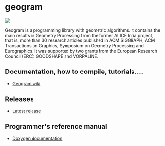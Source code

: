 # geogram

![](https://github.com/BrunoLevy/geogram/wiki/geogram_banner.gif)

Geogram is a programming library with geometric algorithms.
It contains the main results in Geometry Processing from the former
ALICE Inria project, that is, more than 30 research articles published
in ACM SIGGRAPH, ACM Transactions on Graphics, Symposium on Geometry 
Processing and Eurographics. It was supported by two grants from the
European Research Council (ERC): GOODSHAPE and VORPALINE.

Documentation, how to compile, tutorials....
---------------------------------------------
  - [Geogram wiki](https://github.com/BrunoLevy/geogram/wiki)

Releases
--------
   - [Latest release](https://brunolevy.github.io/geogram/Releases/)

Programmer's reference manual
------------------------------
  - [Doxygen documentation](https://brunolevy.github.io/geogram/)

